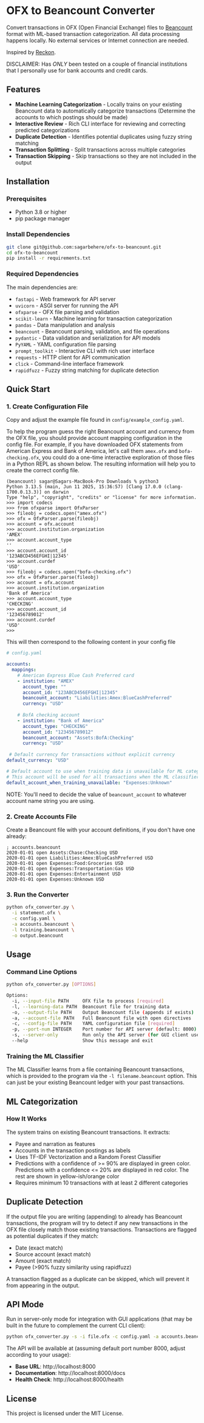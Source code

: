 # OFX to Beancount Converter

Convert transactions in OFX (Open Financial Exchange) files to [Beancount](https://github.com/beancount/beancount) format with ML-based transaction categorization. All data processing happens locally. No external services or Internet connection are needed.

Inspired by [Reckon](https://github.com/cantino/reckon).

DISCLAIMER: Has _ONLY_ been tested on a couple of financial institutions that I personally use for bank accounts and credit cards.

## Features

- **Machine Learning Categorization** - Locally trains on your existing Beancount data to automatically categorize transactions (Determine the accounts to which postings should be made)
- **Interactive Review** - Rich CLI interface for reviewing and correcting predicted categorizations
- **Duplicate Detection** - Identifies potential duplicates using fuzzy string matching
- **Transaction Splitting** - Split transactions across multiple categories
- **Transaction Skipping** - Skip transactions so they are not included in the output

## Installation

### Prerequisites

- Python 3.8 or higher
- pip package manager

### Install Dependencies

```bash
git clone git@github.com:sagarbehere/ofx-to-beancount.git
cd ofx-to-beancount
pip install -r requirements.txt
```

### Required Dependencies

The main dependencies are:
- `fastapi` - Web framework for API server
- `uvicorn` - ASGI server for running the API
- `ofxparse` - OFX file parsing and validation
- `scikit-learn` - Machine learning for transaction categorization
- `pandas` - Data manipulation and analysis
- `beancount` - Beancount parsing, validation, and file operations
- `pydantic` - Data validation and serialization for API models
- `PyYAML` - YAML configuration file parsing
- `prompt_toolkit` - Interactive CLI with rich user interface
- `requests` - HTTP client for API communication
- `click` - Command-line interface framework
- `rapidfuzz` - Fuzzy string matching for duplicate detection

## Quick Start

### 1. Create Configuration File

Copy and adjust the example file found in `config/example_config.yaml`.

To help the program guess the right Beancount account and currency from the OFX file, you should provide account mapping configuration in the config file. For example, if you have downloaded OFX statements from American Express and Bank of America, let's call them `amex.ofx` and `bofa-checking.ofx`, you could do a one-time interactive exploration of those files in a Python REPL as shown below. The resulting information will help you to create the correct config file.

```
(beancount) sagar@Sagars-MacBook-Pro Downloads % python3
Python 3.13.5 (main, Jun 11 2025, 15:36:57) [Clang 17.0.0 (clang-1700.0.13.3)] on darwin
Type "help", "copyright", "credits" or "license" for more information.
>>> import codecs
>>> from ofxparse import OfxParser
>>> fileobj = codecs.open("amex.ofx")
>>> ofx = OfxParser.parse(fileobj)
>>> account = ofx.account
>>> account.institution.organization
'AMEX'
>>> account.account_type
''
>>> account.account_id
'123ABCD456EFGHI|12345'
>>> account.curdef
'USD'
>>> fileobj = codecs.open("bofa-checking.ofx")
>>> ofx = OfxParser.parse(fileobj)
>>> account = ofx.account
>>> account.institution.organization
'Bank of America'
>>> account.account_type
'CHECKING'
>>> account.account_id
'123456789012'
>>> account.curdef
'USD'
>>> 
```

This will then correspond to the following content in your config file

```yaml
# config.yaml

accounts:
  mappings:
    # American Express Blue Cash Preferred card
    - institution: "AMEX"
      account_type: ""
      account_id: "123ABCD456EFGHI|12345"
      beancount_account: "Liabilities:Amex:BlueCashPreferred"
      currency: "USD"
    
    # BofA checking account
    - institution: "Bank of America"
      account_type: "CHECKING"
      account_id: "123456789012"
      beancount_account: "Assets:BofA:Checking"
      currency: "USD"
 
 # Default currency for transactions without explicit currency
default_currency: "USD"

# Default account to use when training data is unavailable for ML categorization
# This account will be used for all transactions when the ML classifier cannot be trained
default_account_when_training_unavailable: "Expenses:Unknown"
```

NOTE: You'll need to decide the value of `beancount_account` to whatever account name string you are using.

### 2. Create Accounts File

Create a Beancount file with your account definitions, if you don't have one already:

```beancount
; accounts.beancount
2020-01-01 open Assets:Chase:Checking USD
2020-01-01 open Liabilities:Amex:BlueCashPreferred USD
2020-01-01 open Expenses:Food:Groceries USD
2020-01-01 open Expenses:Transportation:Gas USD
2020-01-01 open Expenses:Entertainment USD
2020-01-01 open Expenses:Unknown USD
```

### 3. Run the Converter

```bash
python ofx_converter.py \
  -i statement.ofx \
  -c config.yaml \
  -a accounts.beancount \
  -l training.beancount \
  -o output.beancount
```

## Usage

### Command Line Options

```bash
python ofx_converter.py [OPTIONS]

Options:
  -i, --input-file PATH     OFX file to process [required]
  -l, --learning-data PATH  Beancount file for training data
  -o, --output-file PATH    Output Beancount file (appends if exists)
  -a, --account-file PATH   Full Beancount file with open directives
  -c, --config-file PATH    YAML configuration file [required]
  -p, --port-num INTEGER    Port number for API server (default: 8000)
  -s, --server-only         Run only the API server (for GUI client use)
  --help                    Show this message and exit
```

### Training the ML Classifier

The ML Classifier learns from a file containing Beancount transactions, which is provided to the program via the `-l filename.beancount` option. This can just be your existing Beancount ledger with your past transactions.

## ML Categorization

### How It Works

The system trains on existing Beancount transactions. It extracts:
- Payee and narration as features
- Accounts in the transaction postings as labels
- Uses TF-IDF Vectorization and a Random Forest Classifier
- Predictions with a confidence of >= 90% are displayed in green color. Predictions with a confidence <= 20% are displayed in red color. The rest are shown in yellow-ish/orange color
- Requires minimum 10 transactions with at least 2 different categories

## Duplicate Detection

If the output file you are writing (appending) to already has Beancount transactions, the program will try to detect if any new transactions in the OFX file closely match those existing transactions. Transactions are flagged as potential duplicates if they match:
- Date (exact match)
- Source account (exact match)
- Amount (exact match)
- Payee (>90% fuzzy similarity using rapidfuzz)

A transaction flagged as a duplicate can be skipped, which will prevent it from appearing in the output.

## API Mode

Run in server-only mode for integration with GUI applications (that may be built in the future to complement the current CLI client):

```bash
python ofx_converter.py -s -i file.ofx -c config.yaml -a accounts.beancount
```

The API will be available at (assuming default port number 8000, adjust according to your usage):
- **Base URL**: http://localhost:8000
- **Documentation**: http://localhost:8000/docs
- **Health Check**: http://localhost:8000/health

## License

This project is licensed under the MIT License.
